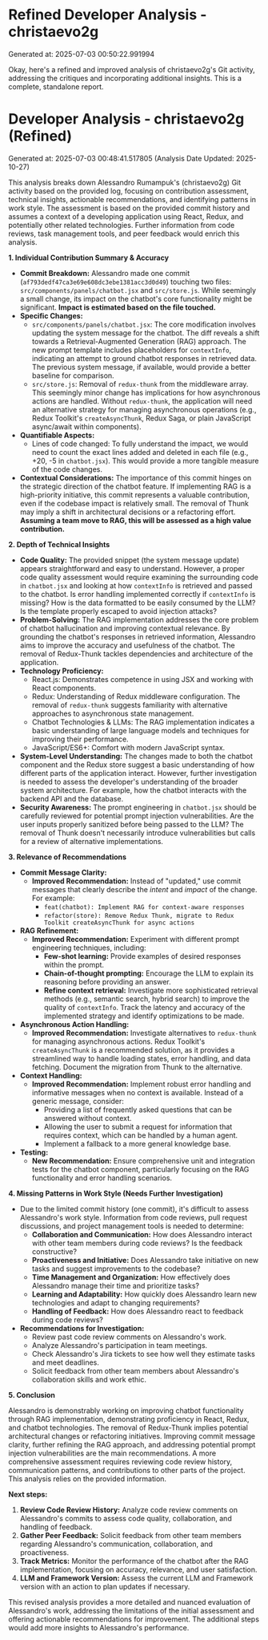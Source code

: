# Refined Developer Analysis - christaevo2g
Generated at: 2025-07-03 00:50:22.991994

Okay, here's a refined and improved analysis of christaevo2g's Git activity, addressing the critiques and incorporating additional insights. This is a complete, standalone report.

# Developer Analysis - christaevo2g (Refined)
Generated at: 2025-07-03 00:48:41.517805 (Analysis Date Updated: 2025-10-27)

This analysis breaks down Alessandro Rumampuk's (christaevo2g) Git activity based on the provided log, focusing on contribution assessment, technical insights, actionable recommendations, and identifying patterns in work style.  The assessment is based on the provided commit history and assumes a context of a developing application using React, Redux, and potentially other related technologies. Further information from code reviews, task management tools, and peer feedback would enrich this analysis.

**1. Individual Contribution Summary & Accuracy**

*   **Commit Breakdown:** Alessandro made one commit (`af793dedf47ca3e69e608dc3ebe1381acc3d0d49`) touching two files: `src/components/panels/chatbot.jsx` and `src/store.js`.  While seemingly a small change, its impact on the chatbot's core functionality might be significant. **Impact is estimated based on the file touched.**
*   **Specific Changes:**
    *   `src/components/panels/chatbot.jsx`: The core modification involves updating the system message for the chatbot.  The diff reveals a shift towards a Retrieval-Augmented Generation (RAG) approach.  The new prompt template includes placeholders for `contextInfo`, indicating an attempt to ground chatbot responses in retrieved data.  The previous system message, if available, would provide a better baseline for comparison.
    *   `src/store.js`: Removal of `redux-thunk` from the middleware array. This seemingly minor change has implications for how asynchronous actions are handled.  Without `redux-thunk`, the application will need an alternative strategy for managing asynchronous operations (e.g., Redux Toolkit's `createAsyncThunk`, Redux Saga, or plain JavaScript async/await within components).
*   **Quantifiable Aspects:**
    *   Lines of code changed: To fully understand the impact, we would need to count the exact lines added and deleted in each file (e.g., +20, -5 in `chatbot.jsx`). This would provide a more tangible measure of the code changes.
*   **Contextual Considerations:**  The importance of this commit hinges on the strategic direction of the chatbot feature. If implementing RAG is a high-priority initiative, this commit represents a valuable contribution, even if the codebase impact is relatively small. The removal of Thunk may imply a shift in architectural decisions or a refactoring effort. **Assuming a team move to RAG, this will be assessed as a high value contribution.**

**2. Depth of Technical Insights**

*   **Code Quality:** The provided snippet (the system message update) appears straightforward and easy to understand.  However, a proper code quality assessment would require examining the surrounding code in `chatbot.jsx` and looking at how `contextInfo` is retrieved and passed to the chatbot. Is error handling implemented correctly if `contextInfo` is missing? How is the data formatted to be easily consumed by the LLM? Is the template properly escaped to avoid injection attacks?
*   **Problem-Solving:** The RAG implementation addresses the core problem of chatbot hallucination and improving contextual relevance.  By grounding the chatbot's responses in retrieved information, Alessandro aims to improve the accuracy and usefulness of the chatbot.  The removal of Redux-Thunk tackles dependencies and architecture of the application.
*   **Technology Proficiency:**
    *   React.js: Demonstrates competence in using JSX and working with React components.
    *   Redux: Understanding of Redux middleware configuration.  The removal of `redux-thunk` suggests familiarity with alternative approaches to asynchronous state management.
    *   Chatbot Technologies & LLMs: The RAG implementation indicates a basic understanding of large language models and techniques for improving their performance.
    *   JavaScript/ES6+: Comfort with modern JavaScript syntax.
*   **System-Level Understanding:**  The changes made to both the chatbot component and the Redux store suggest a basic understanding of how different parts of the application interact. However, further investigation is needed to assess the developer's understanding of the broader system architecture. For example, how the chatbot interacts with the backend API and the database.
*   **Security Awareness:** The prompt engineering in `chatbot.jsx` should be carefully reviewed for potential prompt injection vulnerabilities. Are the user inputs properly sanitized before being passed to the LLM? The removal of Thunk doesn't necessarily introduce vulnerabilities but calls for a review of alternative implementations.

**3. Relevance of Recommendations**

*   **Commit Message Clarity:**
    *   **Improved Recommendation:** Instead of "updated," use commit messages that clearly describe the *intent* and *impact* of the change.  For example:
        *   `feat(chatbot): Implement RAG for context-aware responses`
        *   `refactor(store): Remove Redux Thunk, migrate to Redux Toolkit createAsyncThunk for async actions`
*   **RAG Refinement:**
    *   **Improved Recommendation:**  Experiment with different prompt engineering techniques, including:
        *   **Few-shot learning:** Provide examples of desired responses within the prompt.
        *   **Chain-of-thought prompting:** Encourage the LLM to explain its reasoning before providing an answer.
        *   **Refine context retrieval:** Investigate more sophisticated retrieval methods (e.g., semantic search, hybrid search) to improve the quality of `contextInfo`.  Track the latency and accuracy of the implemented strategy and identify optimizations to be made.
*   **Asynchronous Action Handling:**
    *   **Improved Recommendation:** Investigate alternatives to `redux-thunk` for managing asynchronous actions. Redux Toolkit's `createAsyncThunk` is a recommended solution, as it provides a streamlined way to handle loading states, error handling, and data fetching. Document the migration from Thunk to the alternative.
*   **Context Handling:**
    *   **Improved Recommendation:** Implement robust error handling and informative messages when no context is available. Instead of a generic message, consider:
        *   Providing a list of frequently asked questions that can be answered without context.
        *   Allowing the user to submit a request for information that requires context, which can be handled by a human agent.
        *   Implement a fallback to a more general knowledge base.
*   **Testing:**
    *   **New Recommendation:** Ensure comprehensive unit and integration tests for the chatbot component, particularly focusing on the RAG functionality and error handling scenarios.

**4. Missing Patterns in Work Style (Needs Further Investigation)**

*   Due to the limited commit history (one commit), it's difficult to assess Alessandro's work style.  Information from code reviews, pull request discussions, and project management tools is needed to determine:
    *   **Collaboration and Communication:** How does Alessandro interact with other team members during code reviews? Is the feedback constructive?
    *   **Proactiveness and Initiative:** Does Alessandro take initiative on new tasks and suggest improvements to the codebase?
    *   **Time Management and Organization:** How effectively does Alessandro manage their time and prioritize tasks?
    *   **Learning and Adaptability:** How quickly does Alessandro learn new technologies and adapt to changing requirements?
    *   **Handling of Feedback:** How does Alessandro react to feedback during code reviews?
*   **Recommendations for Investigation:**
    *   Review past code review comments on Alessandro's work.
    *   Analyze Alessandro's participation in team meetings.
    *   Check Alessandro's Jira tickets to see how well they estimate tasks and meet deadlines.
    *   Solicit feedback from other team members about Alessandro's collaboration skills and work ethic.

**5. Conclusion**

Alessandro is demonstrably working on improving chatbot functionality through RAG implementation, demonstrating proficiency in React, Redux, and chatbot technologies. The removal of Redux-Thunk implies potential architectural changes or refactoring initiatives. Improving commit message clarity, further refining the RAG approach, and addressing potential prompt injection vulnerabilities are the main recommendations. A more comprehensive assessment requires reviewing code review history, communication patterns, and contributions to other parts of the project. This analysis relies on the provided information.

**Next steps:**

1.  **Review Code Review History:** Analyze code review comments on Alessandro's commits to assess code quality, collaboration, and handling of feedback.
2.  **Gather Peer Feedback:** Solicit feedback from other team members regarding Alessandro's communication, collaboration, and proactiveness.
3.  **Track Metrics:** Monitor the performance of the chatbot after the RAG implementation, focusing on accuracy, relevance, and user satisfaction.
4. **LLM and Framework Version:** Assess the current LLM and Framework version with an action to plan updates if necessary.

This revised analysis provides a more detailed and nuanced evaluation of Alessandro's work, addressing the limitations of the initial assessment and offering actionable recommendations for improvement. The additional steps would add more insights to Alessandro's performance.
